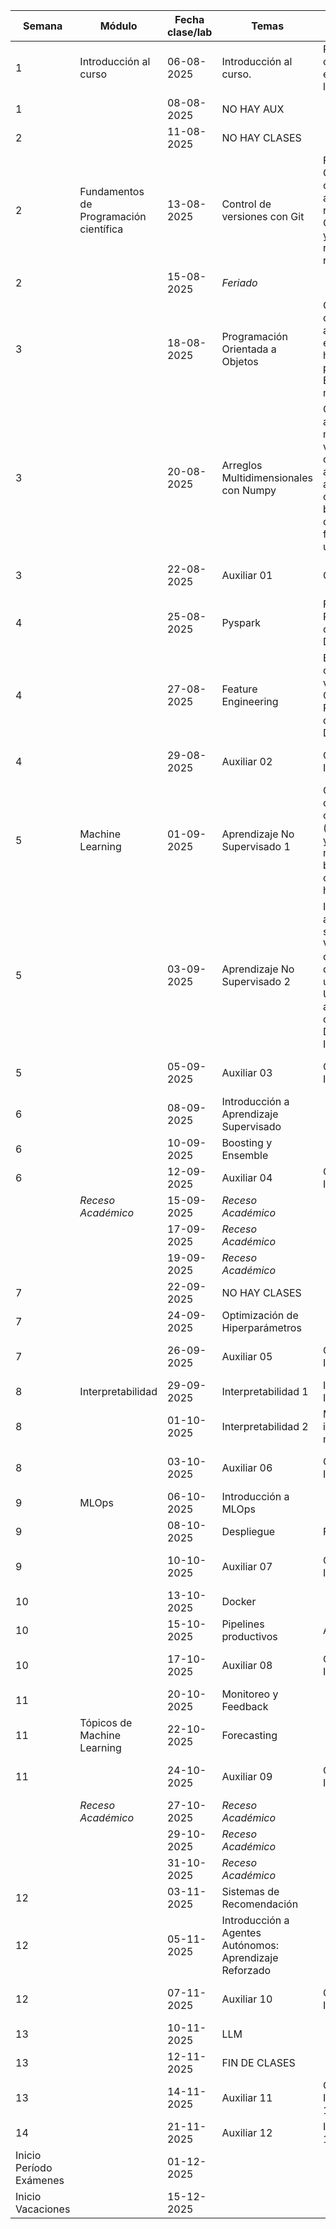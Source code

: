| Semana   | Módulo                        | Fecha clase/lab   | Temas                                                                                                    | Detalle                                                                 | Modalidad      |     Entrega Lab     |
|----------|-------------------------------------------------------------------|------------|----------------------------------------------------------------------------------------------------------|-------------------------------------------------------------------------|---------------|--------|
| 1        | Introducción al curso         | 06-08-2025 | Introducción al curso.                                           | Presentación del curso y especificaciones de las reglas del curso.      | Remota    |             |
| 1        |                               | 08-08-2025 | NO HAY AUX                                                       |                                                                         |               |             |
| 2        |                               | 11-08-2025 | NO HAY CLASES                                                    |                                                                         |               |             |
| 2        | Fundamentos de Programación científica   | 13-08-2025 | Control de versiones con Git                                     | Fundamentos de Git, repositorios, ciclos de vida de los archivos en un repositorio, Commits, Branches y colaboración en repositorios remotos. | Remota    |             |
| 2        |                               | 15-08-2025 | *Feriado*                                                        |                                                                         |               |             |
| 3        |                               | 18-08-2025 | Programación Orientada a Objetos                                 | Clases, objetos, constructores, abstracción y encapsulación, herencia, polimorfismo. Excepciones y manejo de estas. | Remota        |          |
| 3        |                               | 20-08-2025 | Arreglos Multidimensionales con Numpy                            | Creación de arreglos multidimensionales, vectorización de operaciones, atributos de los arreglos, indexado, operaciones básicas, documentación, funciones universales. | Remota        | 
| 3        |                               | 22-08-2025 | Auxiliar 01                                                      | Consultas Lab 1.                | Remota        |  26-08-2025 |
| 4        |                               | 25-08-2025 | Pyspark                                                          | Fundamentos de Pyspark y operaciones con DataFrames.                     | Online    |            |
| 4        |                               | 27-08-2025 | Feature Engineering                                              | Escalamiento, codificación de variables, ColumnTransformer, Pipeline, tratamiento de datos faltantes, Data Leakages. | Remota    | 
| 4        |                               | 29-08-2025 | Auxiliar 02                                                      | Consultas Lab 2. Interrogatorio Lab 1.  | Remota        |     02-09-2025       |
| 5        | Machine Learning              | 01-09-2025 | Aprendizaje No Supervisado 1 | Clustering y tipos de técnicas de clustering (particional, difuso y jerárquico), k-means (algoritmo y búsqueda de clusters óptimos), hdbscan. | Remota        |                  |
| 5        |                               | 03-09-2025 | Aprendizaje No Supervisado 2                                    | Introducción al aprendizaje no supervisado. Visualización de datos en baja dimensionalidad usando PCA y UMAP. Detección automática de outliers usando DBSCAN e IsolationTree. | Remota        |  
| 5        |                               | 05-09-2025 | Auxiliar 03                                                      | Consultas Lab 3. Interrogatorio Lab 2.  | Remota        |    09-09-2025    |
| 6        |                               | 08-09-2025 | Introducción a Aprendizaje Supervisado  | | Presencial    |             |
| 6        |                               | 10-09-2025 | Boosting y Ensemble                                              |                                                                         | Remota        |
| 6        |                               | 12-09-2025 | Auxiliar 04                                                      | Consultas Lab 4. Interrogatorio Lab 3.  | Remota        |    23-05-09    |
|          | *Receso Académico*            | 15-09-2025 | *Receso Académico*                                               |                                                                         |               |             |
|          |                               | 17-09-2025 | *Receso Académico*                                               |                                                                         |               |             |
|          |                               | 19-09-2025 | *Receso Académico*                                               |                                                                         |               |             |
| 7        |                               | 22-09-2025 | NO HAY CLASES                                                    |                                                                         |               |             |
| 7        |                               | 24-09-2025 | Optimización de Hiperparámetros                                  | | Remota        |  
| 7        |                               | 26-09-2025 | Auxiliar 05                                                      | Consultas Lab 5. Interrogatorio Lab 4.  | Remota        |    30-09-2025    |
| 8        |       Interpretabilidad       | 29-09-2025 | Interpretabilidad 1                                              | Introducción a la Interpretabilidad  | Presencial    |             |
| 8        |                               | 01-10-2025 | Interpretabilidad 2                                              | Métodos para la interpretabilidad de modelos.                           | Remota    | 
| 8        |                               | 03-10-2025 | Auxiliar 06                                                      | Consultas Lab 6. Interrogatorio Lab 5.  | Remota        |   07-10-2025   |
| 9        | MLOps                         | 06-10-2025 | Introducción a MLOps                                             |                                                                         | Presencial    |             |
| 9        |                               | 08-10-2025 | Despliegue                                    | FastAPI + Gradio                                                       | Remota        |  
| 9        |                               | 10-10-2025 | Auxiliar 07                                                      | Consultas Lab 7. Interrogatorio Lab 6.  | Remota        |   14-10-2025   |
| 10       |                               | 13-10-2025 | Docker                                                           |                                                                         | Presencial        |             |
| 10       |                               | 15-10-2025 | Pipelines productivos           | Airflow                                                                 | Remota    | 
| 10        |                               | 17-10-2025 | Auxiliar 08                                                      | Consultas Lab 8, Interrogatorio Lab 7.                                       | Remota        |    21-10-2025   |
| 11       |                               | 20-10-2025 | Monitoreo y Feedback                                             |                                                                         | Remota    |             |
| 11       | Tópicos de Machine Learning   | 22-10-2025 | Forecasting                   |                                                                         | Remota        | 
| 11       |                               | 24-10-2025 | Auxiliar 09                                                      | Consultas Lab 9, Interrogatorio Lab 8                        | Remota        |    04-11-2025    |
|          | *Receso Académico*            | 27-10-2025 | *Receso Académico*                                               |                                                                         |               |             |
|          |                               | 29-10-2025 | *Receso Académico*                                               |                                                                         |               |             |
|          |                               | 31-10-2025 | *Receso Académico*                                               |                                                                         |               |             |
| 12       |                               | 03-11-2025 | Sistemas de Recomendación                                        |                                                                         | Presencial    |      |
| 12       |                               | 05-11-2025 | Introducción a Agentes Autónomos: Aprendizaje Reforzado  | | Remota    |
| 12       |                               | 07-11-2025 | Auxiliar 10                                                      | Consultas Lab 10. Interrogatorio Lab 9. | Remota        |    11-11-2025    |
| 13       |                               | 10-11-2025 | LLM                                                              |                                                                         | Remota    |             |
| 13       |                               | 12-11-2025 | FIN DE CLASES                                                    |                                                                         |                |             |
| 13       |                               | 14-11-2025 | Auxiliar 11                                                      | Consultas Lab 11. Interrogatorio Lab 10. | Remota |  18-11-2025  |
| 14       |                               | 21-11-2025 | Auxiliar 12 | Interrogatorio Lab 11 | Remota | |
| Inicio Período Exámenes                                                    |          | 01-12-2025 |                                                                  |                                                                         |               |             |
| Inicio Vacaciones                                                          |          | 15-12-2025 |                                                                  |                                                                         |               |             |

